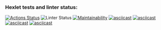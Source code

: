 ### Hexlet tests and linter status:
[![Actions Status](https://github.com/BuyanauskasAA/frontend-project-lvl1/workflows/hexlet-check/badge.svg)](https://github.com/BuyanauskasAA/frontend-project-lvl1/actions)
![Linter Status](https://github.com/BuyanauskasAA/frontend-project-lvl1/workflows/linter/badge.svg)
[![Maintainability](https://api.codeclimate.com/v1/badges/b0e7c1016d5e3efe3394/maintainability)](https://codeclimate.com/github/BuyanauskasAA/frontend-project-lvl1/maintainability)
[![asciicast](https://asciinema.org/a/iYEjYmmoeN68YbmxVlc2zWjCY.svg)](https://asciinema.org/a/iYEjYmmoeN68YbmxVlc2zWjCY)
[![asciicast](https://asciinema.org/a/wRsqOHAozQEc1kd1MsCdRP7JL.svg)](https://asciinema.org/a/wRsqOHAozQEc1kd1MsCdRP7JL)
[![asciicast](https://asciinema.org/a/9Adel8XbxDdZOda8UZQNXJLSr.svg)](https://asciinema.org/a/9Adel8XbxDdZOda8UZQNXJLSr)
[![asciicast](https://asciinema.org/a/RICDsAjLR9z1qpx7AtapnAc7u.svg)](https://asciinema.org/a/RICDsAjLR9z1qpx7AtapnAc7u)

